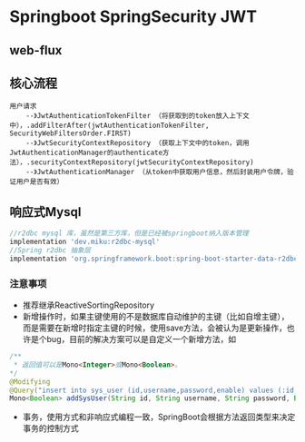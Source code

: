 # Springboot SpringSecurity JWT
## web-flux

## 核心流程
```
用户请求
    --》JwtAuthenticationTokenFilter （将获取到的token放入上下文中），.addFilterAfter(jwtAuthenticationTokenFilter, SecurityWebFiltersOrder.FIRST)
    --》JwtSecurityContextRepository （获取上下文中的token，调用JwtAuthenticationManager的authenticate方法），.securityContextRepository(jwtSecurityContextRepository)
    --》JwtAuthenticationManager （从token中获取用户信息，然后封装用户令牌，验证用户是否有效）
```

## 响应式Mysql
```gradle
//r2dbc mysql 库，虽然是第三方库，但是已经被springboot纳入版本管理
implementation 'dev.miku:r2dbc-mysql'
//Spring r2dbc 抽象层
implementation 'org.springframework.boot:spring-boot-starter-data-r2dbc'
```

### 注意事项
* 推荐继承ReactiveSortingRepository
* 新增操作时，如果主键使用的不是数据库自动维护的主键（比如自增主键），而是需要在新增时指定主键的时候，使用save方法，会被认为是更新操作，也许是个bug，目前的解决方案可以是自定义一个新增方法，如
```java
/**
 * 返回值可以是Mono<Integer>或Mono<Boolean>。
*/
@Modifying
@Query("insert into sys_user (id,username,password,enable) values (:id,:username,:password,:enable)")
Mono<Boolean> addSysUser(String id, String username, String password, Boolean enable);
```
* 事务，使用方式和非响应式编程一致，SpringBoot会根据方法返回类型来决定事务的控制方式
